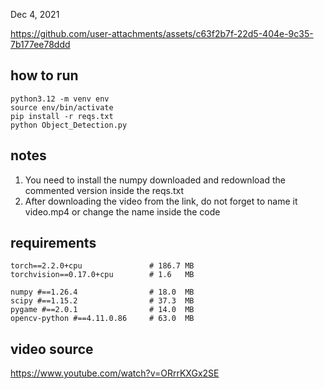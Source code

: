 Dec 4, 2021





https://github.com/user-attachments/assets/c63f2b7f-22d5-404e-9c35-7b177ee78ddd





## how to run 
```
python3.12 -m venv env
source env/bin/activate
pip install -r reqs.txt
python Object_Detection.py
```
## notes
1) You need to install the numpy downloaded and redownload the commented version inside the reqs.txt
2) After downloading the video from the link, do not forget to name it video.mp4 or change the name inside the code


## requirements
```
torch==2.2.0+cpu               # 186.7 MB
torchvision==0.17.0+cpu        # 1.6   MB

numpy #==1.26.4                # 18.0  MB
scipy #==1.15.2                # 37.3  MB
pygame #==2.0.1                # 14.0  MB
opencv-python #==4.11.0.86     # 63.0  MB
```
## video source

https://www.youtube.com/watch?v=ORrrKXGx2SE
